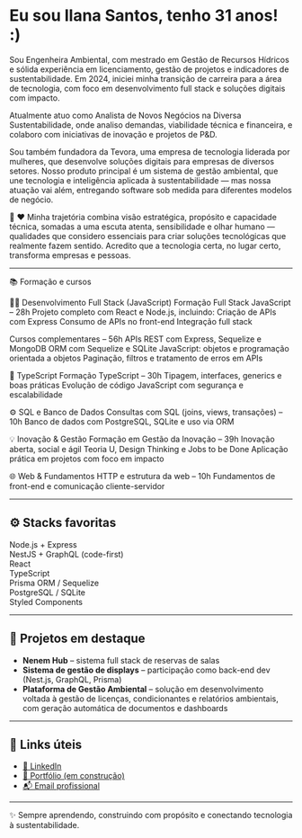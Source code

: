 # Eu sou Ilana Santos, tenho 31 anos! :)

Sou Engenheira Ambiental, com mestrado em Gestão de Recursos Hídricos e sólida experiência em licenciamento, gestão de projetos e indicadores de sustentabilidade. Em 2024, iniciei minha transição de carreira para a área de tecnologia, com foco em desenvolvimento full stack e soluções digitais com impacto.

Atualmente atuo como Analista de Novos Negócios na Diversa Sustentabilidade, onde analiso demandas, viabilidade técnica e financeira, e colaboro com iniciativas de inovação e projetos de P&D.

Sou também fundadora da Tevora, uma empresa de tecnologia liderada por mulheres, que desenvolve soluções digitais para empresas de diversos setores. Nosso produto principal é um sistema de gestão ambiental, que une tecnologia e inteligência aplicada à sustentabilidade — mas nossa atuação vai além, entregando software sob medida para diferentes modelos de negócio.

🧠 ❤️ Minha trajetória combina visão estratégica, propósito e capacidade técnica, somadas a uma escuta atenta, sensibilidade e olhar humano — qualidades que considero essenciais para criar soluções tecnológicas que realmente fazem sentido. Acredito que a tecnologia certa, no lugar certo, transforma empresas e pessoas.

---

📚 Formação e cursos

👩‍💻 Desenvolvimento Full Stack (JavaScript)
Formação Full Stack JavaScript – 28h
Projeto completo com React e Node.js, incluindo:
Criação de APIs com Express
Consumo de APIs no front-end
Integração full stack

Cursos complementares – 56h
APIs REST com Express, Sequelize e MongoDB
ORM com Sequelize e SQLite
JavaScript: objetos e programação orientada a objetos
Paginação, filtros e tratamento de erros em APIs

🧠 TypeScript
Formação TypeScript – 30h
Tipagem, interfaces, generics e boas práticas
Evolução de código JavaScript com segurança e escalabilidade

⚙️ SQL e Banco de Dados
Consultas com SQL (joins, views, transações) – 10h
Banco de dados com PostgreSQL, SQLite e uso via ORM

💡 Inovação & Gestão
Formação em Gestão da Inovação – 39h
Inovação aberta, social e ágil
Teoria U, Design Thinking e Jobs to be Done
Aplicação prática em projetos com foco em impacto

🌐 Web & Fundamentos
HTTP e estrutura da web – 10h
Fundamentos de front-end e comunicação cliente-servidor


---

## ⚙️ Stacks favoritas  
Node.js + Express  
NestJS + GraphQL (code-first)  
React  
TypeScript  
Prisma ORM / Sequelize  
PostgreSQL / SQLite  
Styled Components

---

## 🧪 Projetos em destaque
- **Nenem Hub** – sistema full stack de reservas de salas  
- **Sistema de gestão de displays** – participação como back-end dev (Nest.js, GraphQL, Prisma)  
- **Plataforma de Gestão Ambiental** – solução em desenvolvimento voltada à gestão de licenças, condicionantes e relatórios ambientais, com geração automática de documentos e dashboards

---

## 🔗 Links úteis
- [📌 LinkedIn](https://www.linkedin.com/in/ilana-k-santos)  
- [💼 Portfólio (em construção)](https://github.com/iksantos-ik?tab=repositories)  
- [📬 Email profissional](ilanakssantos@gmail.com)

---

✨ Sempre aprendendo, construindo com propósito e conectando tecnologia à sustentabilidade.
